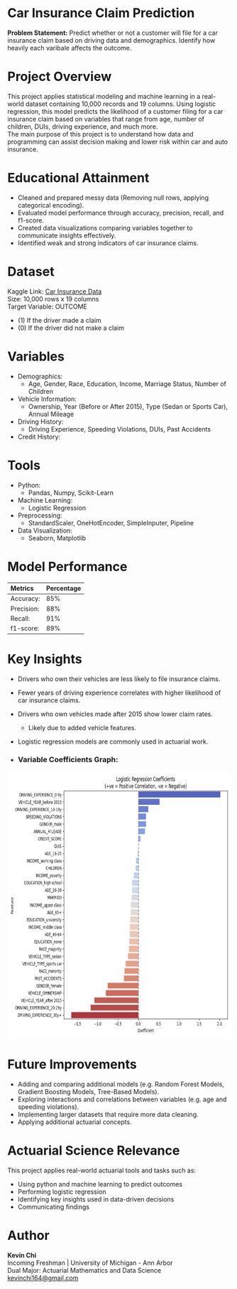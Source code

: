 # Car Insurance Claim Prediction
**Problem Statement:** Predict whether or not a customer will file for a car insurance claim based on driving data and demographics. Identify how heavily each varibale affects the outcome.

# Project Overview
This project applies statistical modeling and machine learning in a real-world dataset containing 10,000 records and 19 columns. Using logistic regression, this model predicts the likelihood of a customer filing for a car insurance claim based on variables that range from age, number of children, DUIs, driving experience, and much more.  
The main purpose of this project is to understand how data and programming can assist decision making and lower risk within car and auto insurance.

# Educational Attainment
* Cleaned and prepared messy data (Removing null rows, applying categorical encoding).
* Evaluated model performance through accuracy, precision, recall, and f1-score.
* Created data visualizations comparing variables together to communicate insights effectively.
* Identified weak and strong indicators of car insurance claims.

# Dataset
Kaggle Link: [Car Insurance Data](https://www.kaggle.com/datasets/sagnik1511/car-insurance-data/data)  
Size: 10,000 rows x 19 columns  
Target Variable: OUTCOME
* (1) If the driver made a claim
* (0) If the driver did not make a claim

# Variables
* Demographics:
  * Age, Gender, Race, Education, Income, Marriage Status, Number of Children
* Vehicle Information:
  * Ownership, Year (Before or After 2015), Type (Sedan or Sports Car), Annual Mileage
* Driving History:
  * Driving Experience, Speeding Violations, DUIs, Past Accidents
* Credit History:

# Tools
* Python:
  * Pandas, Numpy, Scikit-Learn
* Machine Learning:
  * Logistic Regression
* Preprocessing:
  * StandardScaler, OneHotEncoder, SimpleInputer, Pipeline
* Data Visualization:
  * Seaborn, Matplotlib

# Model Performance
| Metrics | Percentage |
| :-- | :-- |
| Accuracy: | 85% |
| Precision: | 88% |
| Recall: | 91% |
| f1-score: | 89% |

# Key Insights
* Drivers who own their vehicles are less likely to file insurance claims.
* Fewer years of driving experience correlates with higher likelihood of car insurance claims.
* Drivers who own vehicles made after 2015 show lower claim rates.
  * Likely due to added vehicle features.
* Logistic regression models are commonly used in actuarial work.  

* ### Variable Coefficients Graph:  
<img src="logistic_regression_coefficients.png" width="750" height="600">

# Future Improvements
* Adding and comparing additional models (e.g. Random Forest Models, Gradient Boosting Models, Tree-Based Models).
* Exploring interactions and correlations between variables (e.g. age and speeding violations).
* Implementing larger datasets that require more data cleaning.
* Applying additional actuarial concepts.

# Actuarial Science Relevance
This project applies real-world actuarial tools and tasks such as:
* Using python and machine learning to predict outcomes
* Performing logistic regression
* Identifying key insights used in data-driven decisions
* Communicating findings

# Author
**Kevin Chi**  
Incoming Freshman | University of Michigan - Ann Arbor  
Dual Major: Actuarial Mathematics and Data Science  
kevinchi164@gmail.com
